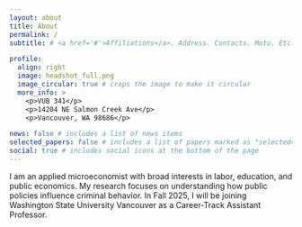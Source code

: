 ```yaml
---
layout: about
title: About
permalink: /
subtitle: # <a href='#'>Affiliations</a>. Address. Contacts. Moto. Etc.

profile:
  align: right
  image: headshot_full.png
  image_circular: true # crops the image to make it circular
  more_info: >
    <p>VUB 341</p>
    <p>14204 NE Salmon Creek Ave</p>
    <p>Vancouver, WA 98686</p>

news: false # includes a list of news items
selected_papers: false # includes a list of papers marked as "selected={true}"
social: true # includes social icons at the bottom of the page
---
```


I am an applied microeconomist with broad interests in labor, education, and public economics. My research focuses on understanding how public policies influence criminal behavior. In Fall 2025, I will be joining Washington State University Vancouver as a Career-Track Assistant Professor.

